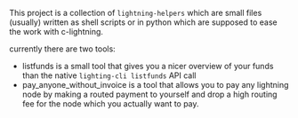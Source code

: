 This project is a collection of `lightning-helpers` which are small files (usually) written as shell scripts or in python which are supposed to ease the work with c-lightning.

currently there are two tools:

* listfunds is a small tool that gives you a nicer overview of your funds than the native `lighting-cli listfunds` API call
* pay_anyone_without_invoice is a tool that allows you to pay any lightning node by making a routed payment to yourself and drop a high routing fee for the node which you actually want to pay.
